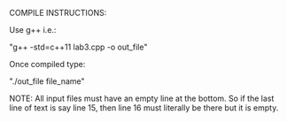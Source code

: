 COMPILE INSTRUCTIONS:

Use g++ i.e.:

"g++ -std=c++11 lab3.cpp -o out_file"

Once compiled type: 

"./out_file file_name"

NOTE: All input files must have an empty line at the bottom. So if the last line of text is say line 15, then line 16 must literally be there but it is empty.
